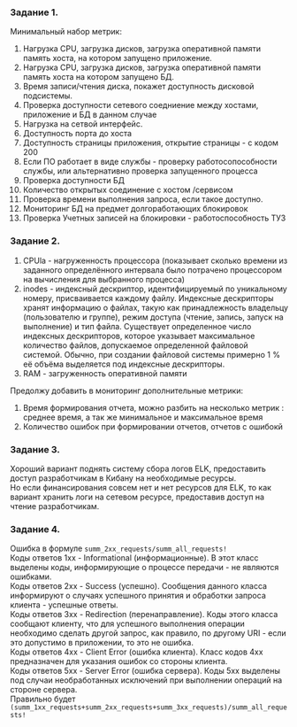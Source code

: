 ### Задание 1.
Минимальный набор метрик:
1) Нагрузка СPU, загрузка дисков, загрузка оперативной памяти память хоста, на котором запущено приложение.
2) Нагрузка СPU, загрузка дисков, загрузка оперативной памяти память хоста на котором запущено БД.
3) Время записи/чтения диска, покажет доступность дисковой подсистемы.
4) Проверка доступности сетевого соедниение между хостами, приложение и БД в данном случае
5) Нагрузка на сетвой интерфейс.
6) Доступность порта до хоста
7) Доступность страницы приложения, открытие страницы  - с кодом 200
8) Если ПО работает в виде службы - проверку работосопособности службы, или альтернативно проверка запущенного процесса
9) Проверка доступности БД
10) Количество открытых соединение с хостом /сервисом
11) Проверка времени выполнения запроса, если такое доступно. 
12) Мониторинг БД на предмет долгоработающих блокировок
13) Проверка Учетных записей на блокировки - работоспособность ТУЗ 

### Задание 2.
1) CPUla - нагруженность процессора (показывает сколько времени из заданного определённого интервала было потрачено процессором на вычисления для выбранного процесса)
2) inodes - индексный дескриптор, идентифицируемый по уникальному номеру, присваивается каждому файлу. Индексные дескрипторы хранят информацию о файлах, такую как принадлежность владельцу (пользователю и группе), 
режим доступа (чтение, запись, запуск на выполнение) и тип файла. Существует определенное число индексных дескрипторов, которое указывает максимальное количество файлов, допускаемое определенной файловой 
системой. Обычно, при создании файловой системы 
примерно 1 % её объёма выделяется под индексные дескрипторы.
4) RAM -  загруженность оперативной памяти

Предолжу добавить в мониторинг дополнительные метрики:
1) Время формирования отчета, можно разбить на несколько метрик : среднее время, а так же минимальное и максимальное время
2) Количество ошибок при формировании отчетов, отчетов с ошибокй

### Задание 3.
Хороший вариант поднять систему сбора логов ELK, предоставить доступ разработчикам в Кибану на необходимые ресурсы.  
Но если финансирования совсем нет и нет ресурсов для ELK, то как вариант хранить логи на сетевом ресурсе, предоставив доступ на чтение разработчикам.


### Задание 4.
Ошибка в формуле ```summ_2xx_requests/summ_all_requests!```  
Коды ответов 1xx - Informational (информационные). В этот класс выделены коды, информирующие о процессе передачи - не являются ошибками.  
Коды ответов 2xx - Success (успешно). Сообщения данного класса информируют о случаях успешного принятия и обработки запроса клиента - успешные ответы.  
Коды ответов 3xx - Redirection (перенаправление). Коды этого класса сообщают клиенту, что для успешного выполнения операции необходимо сделать другой запрос, как правило, 
по другому URI - если это допустимо в приложении, то это не ошибка.  
Коды ответов 4xx - Client Error (ошибка клиента). Класс кодов 4xx предназначен для указания ошибок со стороны клиента.  
Коды ответов 5xx - Server Error (ошибка сервера). Коды 5xx выделены под случаи необработанных исключений при выполнении операций на стороне сервера.  
Правильно будет ```(summ_1xx_requests+summ_2xx_requests+summ_3xx_requests)/summ_all_requests!```
